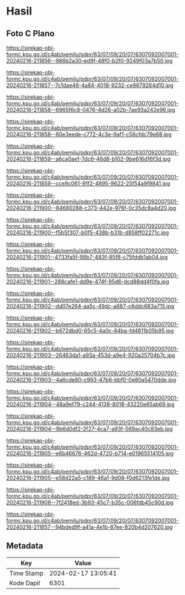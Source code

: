 # Hasil

## Foto C Plano

https://sirekap-obj-formc.kpu.go.id/c4ab/pemilu/pdpr/63/07/09/20/07/6307092007001-20240216-211856--986b2a30-ed9f-48f0-b2f0-9249f03a7b50.jpg

https://sirekap-obj-formc.kpu.go.id/c4ab/pemilu/pdpr/63/07/09/20/07/6307092007001-20240216-211857--7c1dae46-4a84-4018-9232-ce8679264d10.jpg

https://sirekap-obj-formc.kpu.go.id/c4ab/pemilu/pdpr/63/07/09/20/07/6307092007001-20240216-211858--6965f6c8-0476-4d26-a02b-7ae93a242e96.jpg

https://sirekap-obj-formc.kpu.go.id/c4ab/pemilu/pdpr/63/07/09/20/07/6307092007001-20240216-211858--80e3eede-c772-4c3e-9af1-c58cfdc79e68.jpg

https://sirekap-obj-formc.kpu.go.id/c4ab/pemilu/pdpr/63/07/09/20/07/6307092007001-20240216-211859--a6ca0ae1-7dc6-46d8-b102-9be616d16f3d.jpg

https://sirekap-obj-formc.kpu.go.id/c4ab/pemilu/pdpr/63/07/09/20/07/6307092007001-20240216-211859--cce9c061-91f2-4895-9622-25f54a9f9841.jpg

https://sirekap-obj-formc.kpu.go.id/c4ab/pemilu/pdpr/63/07/09/20/07/6307092007001-20240216-211900--84680288-c373-442e-976f-0c35dc8a4d20.jpg

https://sirekap-obj-formc.kpu.go.id/c4ab/pemilu/pdpr/63/07/09/20/07/6307092007001-20240216-211900--f5b5f307-b0f5-438b-b31b-d858ff02271c.jpg

https://sirekap-obj-formc.kpu.go.id/c4ab/pemilu/pdpr/63/07/09/20/07/6307092007001-20240216-211901--4733fa5f-98b7-483f-85f8-c75fddb1ab04.jpg

https://sirekap-obj-formc.kpu.go.id/c4ab/pemilu/pdpr/63/07/09/20/07/6307092007001-20240216-211901--288cafe1-dd9e-474f-95d6-dcd88dd4f0fa.jpg

https://sirekap-obj-formc.kpu.go.id/c4ab/pemilu/pdpr/63/07/09/20/07/6307092007001-20240216-211902--dd07e264-aa5c-49dc-a687-c6ddc683a715.jpg

https://sirekap-obj-formc.kpu.go.id/c4ab/pemilu/pdpr/63/07/09/20/07/6307092007001-20240216-211902--b672dbd0-65c5-4a0c-84ba-fd4811b05b95.jpg

https://sirekap-obj-formc.kpu.go.id/c4ab/pemilu/pdpr/63/07/09/20/07/6307092007001-20240216-211903--26463da1-a93a-453d-a9e4-920a25704b7c.jpg

https://sirekap-obj-formc.kpu.go.id/c4ab/pemilu/pdpr/63/07/09/20/07/6307092007001-20240216-211903--4a6cde80-c993-47b6-bbf0-0e80a5470dde.jpg

https://sirekap-obj-formc.kpu.go.id/c4ab/pemilu/pdpr/63/07/09/20/07/6307092007001-20240216-211904--48a9ef79-c244-4138-8018-43220e65ab69.jpg

https://sirekap-obj-formc.kpu.go.id/c4ab/pemilu/pdpr/63/07/09/20/07/6307092007001-20240216-211904--9b6d0df2-2f27-4ca7-a93f-569ac40c83eb.jpg

https://sirekap-obj-formc.kpu.go.id/c4ab/pemilu/pdpr/63/07/09/20/07/6307092007001-20240216-211905--e6b46676-462d-4720-b714-e01965514105.jpg

https://sirekap-obj-formc.kpu.go.id/c4ab/pemilu/pdpr/63/07/09/20/07/6307092007001-20240216-211905--e58d22a5-c189-46a1-9d08-f0d6213fe1de.jpg

https://sirekap-obj-formc.kpu.go.id/c4ab/pemilu/pdpr/63/07/09/20/07/6307092007001-20240216-211906--7f2418ed-3b93-45c7-b35c-006fdb45c90d.jpg

https://sirekap-obj-formc.kpu.go.id/c4ab/pemilu/pdpr/63/07/09/20/07/6307092007001-20240216-211857--94bded9f-a41a-4e1b-87ee-820b4d207620.jpg


## Metadata

| Key        | Value               |
| ---------- | ------------------- |
| Time Stamp | 2024-02-17 13:05:41 |
| Kode Dapil | 6301                |



